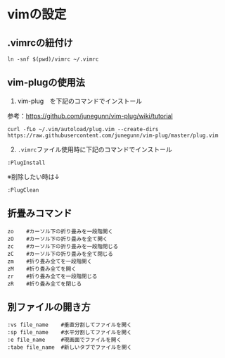 # vimの設定

## .vimrcの紐付け

```
ln -snf $(pwd)/vimrc ~/.vimrc
```

## vim-plugの使用法

1. vim-plug　を下記のコマンドでインストール

参考：https://github.com/junegunn/vim-plug/wiki/tutorial
```
curl -fLo ~/.vim/autoload/plug.vim --create-dirs https://raw.githubusercontent.com/junegunn/vim-plug/master/plug.vim
```    
2. `.vimrc`ファイル使用時に下記のコマンドでインストール
```
:PlugInstall
```
※削除したい時は↓
```
:PlugClean
```

## 折畳みコマンド
```
zo    #カーソル下の折り畳みを一段階開く
zO    #カーソル下の折り畳みを全て開く
zc    #カーソル下の折り畳みを一段階閉じる
zC    #カーソル下の折り畳みを全て閉じる
zm    #折り畳み全てを一段階開く
zM    #折り畳み全てを開く
zr    #折り畳み全てを一段階閉じる
zR    #折り畳み全てを閉じる
```
## 別ファイルの開き方
```
:vs file_name    #垂直分割してファイルを開く
:sp file_name    #水平分割してファイルを開く
:e file_name     #現画面でファイルを開く
:tabe file_name  #新しいタブでファイルを開く
```
